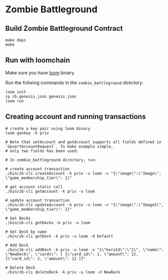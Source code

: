 # Zombie Battleground

## Build Zombie Battleground Contract

```
make deps
make
```


## Run with loomchain

Make sure you have [loom](github.com/loomnetwork/loomchain) binary.

Run the follwing commands in the `zombie_battleground` directory:
```
loom init
cp zb.genesis.json genesis.json
loom run
```

## Creating account and running transactions

```
# create a key pair using loom binary
loom genkey -k priv

# Note that setAccount and getAccount supports all fields defined in `UpsertAccountRequest`. To make example simple,
# only two fields has been used.

# In zombie_battleground directory, run:

# create account transaction
./bin/zb-cli createAccount -k priv -u loom -v "{\"image\":\"Image\", \"game_membership_tier\": 1}"

# get account static call
./bin/zb-cli getAccount -k priv -u loom

# update account transaction
./bin/zb-cli updateAccount -k priv -u loom -v "{\"image\":\"Image2\", \"game_membership_tier\": 2}"

# Get Decks
./bin/zb-cli getDecks -k priv -u loom

# Get Deck by name
./bin/zb-cli getDeck -k priv -u loom -d Default

# Add Deck
./bin/zb-cli addDeck -k priv -u loom -v "{\"heroId\":\"1\", \"name\": \"NewDeck\", \"cards\": [ {\"card_id\": 1, \"amount\": 2}, {\"card_id\": 2, \"amount\": 1} ]}"

# Delete Deck
./bin/zb-cli deleteDeck -k priv -u loom -d NewDeck
```
